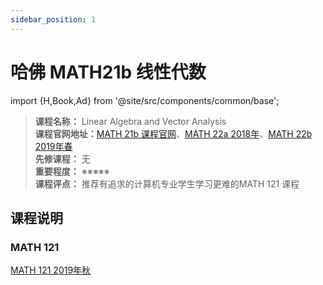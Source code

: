 ```yaml
---
sidebar_position: 1
---
```


# 哈佛 MATH21b 线性代数
import {H,Book,Ad} from '@site/src/components/common/base';




>**课程名称：**  Linear Algebra and Vector Analysis      
**课程官网地址：**[MATH 21b 课程官网](https://people.math.harvard.edu/~kupers/teaching/21b/index.html)、[MATH 22a 2018年](https://people.math.harvard.edu/~knill/teaching/math22a2018/index.html)、[MATH 22b 2019年春](https://people.math.harvard.edu/~knill/teaching/math22b2019/)          
**先修课程：** 无  
**重要程度：** ※※※※※  
**课程评点：** 推荐有追求的计算机专业学生学习更难的MATH 121 课程

## 课程说明




### MATH 121
[MATH 121 2019年秋](https://scholar.harvard.edu/elden/classes/math-121-fall-2019)

<Comment></Comment>
